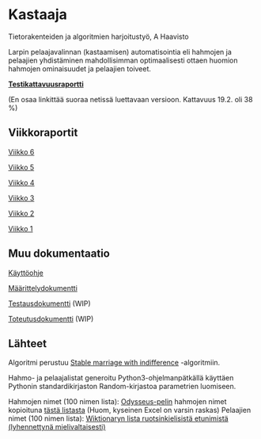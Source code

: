 # Kastaaja
Tietorakenteiden ja algoritmien harjoitustyö, A Haavisto

Larpin pelaajavalinnan (kastaamisen) automatisointia eli hahmojen ja pelaajien yhdistäminen mahdollisimman optimaalisesti ottaen huomion hahmojen ominaisuudet ja pelaajien toiveet.

[**Testikattavuusraportti**](https://github.com/ahaavisto/kastaaja/blob/master/kastaaja/dokumentaatio/jacoco/index.html)

(En osaa linkittää suoraa netissä luettavaan versioon. Kattavuus 19.2. oli 38 %)

## Viikkoraportit

[Viikko 6](https://github.com/ahaavisto/kastaaja/blob/master/kastaaja/dokumentaatio/viikkoraportti%206.md)

[Viikko 5](https://github.com/ahaavisto/kastaaja/blob/master/kastaaja/dokumentaatio/viikkoraportti%205.md)

[Viikko 4](https://github.com/ahaavisto/kastaaja/blob/master/kastaaja/dokumentaatio/viikkoraportti%204.md)

[Viikko 3](https://github.com/ahaavisto/kastaaja/blob/master/kastaaja/dokumentaatio/viikkoraportti%203.md)

[Viikko 2](https://github.com/ahaavisto/kastaaja/blob/master/kastaaja/dokumentaatio/viikkoraportti%202.md)

[Viikko 1](https://github.com/ahaavisto/kastaaja/blob/master/kastaaja/dokumentaatio/viikkoraportti%201.md)

## Muu dokumentaatio

[Käyttöohje](https://github.com/ahaavisto/kastaaja/blob/master/kastaaja/dokumentaatio/käyttöohje.md)

[Määrittelydokumentti](https://github.com/ahaavisto/kastaaja/blob/master/kastaaja/dokumentaatio/määrittelydokumentti.md)

[Testausdokumentti](https://github.com/ahaavisto/kastaaja/blob/master/kastaaja/dokumentaatio/testaus.md) (WIP)

[Toteutusdokumentti](https://github.com/ahaavisto/kastaaja/blob/master/kastaaja/dokumentaatio/toteutus.md) (WIP)

## Lähteet

Algoritmi perustuu [Stable marriage with indifference](https://en.wikipedia.org/wiki/Stable_marriage_with_indifference) -algoritmiin.

Hahmo- ja pelaajalistat generoitu Python3-ohjelmanpätkällä käyttäen Pythonin standardikirjaston Random-kirjastoa parametrien luomiseen.

Hahmojen nimet (100 nimen lista):
[Odysseus-pelin](https://drive.google.com/drive/folders/1niTz3oFzJ1N5eJWz9Jh6Y2gDT2SMjTrI) hahmojen nimet kopioituna [tästä listasta](https://docs.google.com/spreadsheets/d/1NGnezEMCPD4EtBjMlA4Tg0ZSKoH4Fuo7F0Kfos_WwIo/edit?usp=drive_web&ouid=103489600517709596079) (Huom, kyseinen Excel on varsin raskas)
Pelaajien nimet (100 nimen lista):
[Wiktionaryn lista ruotsinkielisistä etunimistä (lyhennettynä mielivaltaisesti)](https://en.wiktionary.org/wiki/Appendix:Swedish_given_names)
